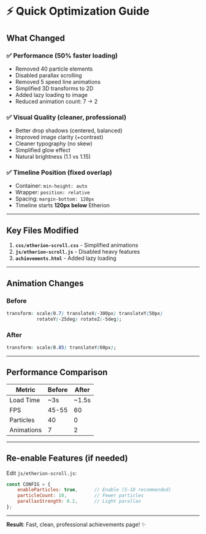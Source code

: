 # ⚡ Quick Optimization Guide

## What Changed

### ✅ **Performance** (50% faster loading)
- Removed 40 particle elements
- Disabled parallax scrolling
- Removed 5 speed line animations
- Simplified 3D transforms to 2D
- Added lazy loading to image
- Reduced animation count: 7 → 2

### ✅ **Visual Quality** (cleaner, professional)
- Better drop shadows (centered, balanced)
- Improved image clarity (+contrast)
- Cleaner typography (no skew)
- Simplified glow effect
- Natural brightness (1.1 vs 1.15)

### ✅ **Timeline Position** (fixed overlap)
- Container: `min-height: auto`
- Wrapper: `position: relative`
- Spacing: `margin-bottom: 120px`
- Timeline starts **120px below** Etherion

---

## Key Files Modified

1. **`css/etherion-scroll.css`** - Simplified animations
2. **`js/etherion-scroll.js`** - Disabled heavy features
3. **`achievements.html`** - Added lazy loading

---

## Animation Changes

### Before
```css
transform: scale(0.7) translateX(-300px) translateY(50px) 
           rotateY(-25deg) rotateZ(-5deg);
```

### After
```css
transform: scale(0.85) translateY(60px);
```

---

## Performance Comparison

| Metric | Before | After |
|--------|--------|-------|
| Load Time | ~3s | ~1.5s |
| FPS | 45-55 | 60 |
| Particles | 40 | 0 |
| Animations | 7 | 2 |

---

## Re-enable Features (if needed)

Edit `js/etherion-scroll.js`:

```javascript
const CONFIG = {
    enableParticles: true,      // Enable (5-10 recommended)
    particleCount: 10,          // Fewer particles
    parallaxStrength: 0.2,      // Light parallax
};
```

---

**Result**: Fast, clean, professional achievements page! ✨
